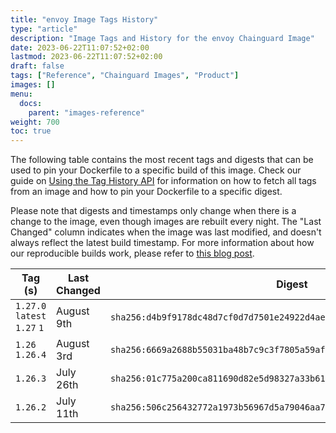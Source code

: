 ```yaml
---
title: "envoy Image Tags History"
type: "article"
description: "Image Tags and History for the envoy Chainguard Image"
date: 2023-06-22T11:07:52+02:00
lastmod: 2023-06-22T11:07:52+02:00
draft: false
tags: ["Reference", "Chainguard Images", "Product"]
images: []
menu:
  docs:
    parent: "images-reference"
weight: 700
toc: true
---
```


The following table contains the most recent tags and digests that can be used to pin your Dockerfile to a specific build of this image. Check our guide on [Using the Tag History API](/chainguard/chainguard-images/using-the-tag-history-api/) for information on how to fetch all tags from an image and how to pin your Dockerfile to a specific digest.

Please note that digests and timestamps only change when there is a change to the image, even though images are rebuilt every night. The "Last Changed" column indicates when the image was last modified, and doesn't always reflect the latest build timestamp. For more information about how our reproducible builds work, please refer to [this blog post](https://www.chainguard.dev/unchained/reproducing-chainguards-reproducible-image-builds).

| Tag (s)                       | Last Changed | Digest                                                                    |
|-------------------------------|--------------|---------------------------------------------------------------------------|
|  `1.27.0` `latest` `1.27` `1` | August 9th   | `sha256:d4b9f9178dc48d7cf0d7d7501e24922d4aeaeea9ff507460ac592aec14bbf825` |
|  `1.26` `1.26.4`              | August 3rd   | `sha256:6669a2688b55031ba48b7c9c3f7805a59af42d0f6e6fbfccf11ac78a08da7005` |
|  `1.26.3`                     | July 26th    | `sha256:01c775a200ca811690d82e5d98327a33b619949a8d05247f6f92497dc47a86b0` |
|  `1.26.2`                     | July 11th    | `sha256:506c256432772a1973b56967d5a79046aa7cd855adc54a15d663740ff7fbe1f7` |
